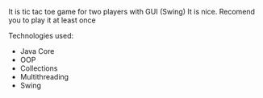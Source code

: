 It is tic tac toe game for two players with GUI (Swing)
It is nice. Recomend you to play it at least once

Technologies used:
* Java Core
* OOP
* Collections
* Multithreading
* Swing

